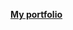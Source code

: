 <!--![Metrics](/github-metrics.svg)-->

[**My portfolio**](https://github.com/asynchronousai/asynchronousai/tree/main/PROFILE.md)
